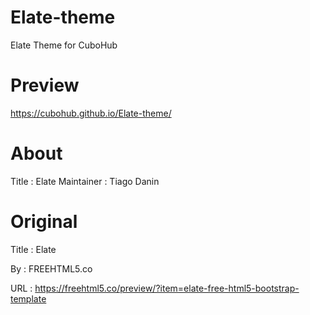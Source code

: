# Elate-theme
Elate Theme for CuboHub

# Preview
https://cubohub.github.io/Elate-theme/

# About
Title      : Elate
Maintainer : Tiago Danin

# Original
Title      : Elate

By         : FREEHTML5.co

URL        : https://freehtml5.co/preview/?item=elate-free-html5-bootstrap-template

